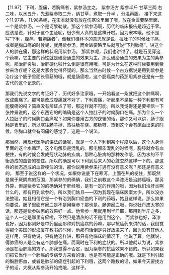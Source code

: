 【11.97】  下利，腹痛，若胸痛者，紫参汤主之。
紫参汤方
紫参半斤  甘草三两
右二味，以水五升，先煮紫参取二升，纳甘草，煮取一升半 ，分温再服。
接下来这个11.97条，11.98条呢，在宋本就没有放在伤寒论里面了哦，放在金匮要略里面，一个是紫参汤，一个是诃黎勒散。那这个紫参汤啊，历代的临床报告是趋近于零。应该是说，针对于这个主证呢，很少有人真的是这样开啦。因为宋本哦，他不是写“下利，腹痛，若胸痛者”，像我们桂林本的意思就是说，拉肚子的时候肚子痛，或者是胸口痛的时候呢，就用紫参汤。而金匮要略里头就写说“下利肺痛”，讲这个人的肺在痛，那这样的状况用紫参汤。
那紫参呢，我们也讲过了，就是石见穿这个药嘛，它主要的药性就是破瘀通血的效果为主。那么破瘀通血的效果为主的紫参呢，那治肝炎啦，治肝硬化啦什么倒是很有用哦，可是为什么在这种时候要用到紫参来治疗呢？这是大家会觉得怀疑的。那么当然古时候一个古方据说是用到紫参是治疗这个肠子里面长香菇的哦，就是肠癌啦，这个肠癌类的药那用紫参还是有一些古代的这个记录的。

那我们先说文字的考证好了，历代好多注家哦，一开始看这一条就把这个肺痛啊，改成腹痛了。那可是改成腹痛就不对了，下利腹痛，听起来不是每一种下利都有可能腹痛的吗？简直没有辨证点了呀，那这样就不可能。所以我觉得还是要相信一下张仲景说的，这个东西它的的确确是这个人拉肚子的时候胸口在痛。那为什么一个人拉肚子的时候胸口会痛呢？如果你要用古方的逻辑的话，那你又可以讲，肠子跟肺是表里的，所以寒往肠子掉，热往肺在烧。那肺呀，热到这个会有瘀血出来的时候，你胸口就会有闷痛的感觉了，这是一个说法。

那当然，用现代医学的讲法的话呢，就是一个人下利到某个程度以后，这个人身体里面的这个水循环，这个电解质是混乱的。那电解质混乱的时候呢，胸腔就会有血梗住，有的时候会发成冠状动脉的疾病，那种心脏病的那种发作哦，因为水的不平衡造成的血管的梗住。所以的确是可以下利到后来人的心脏忽然这样一下的。那这样的状态造成的血管梗住的话，那你说用紫参来打通有没有意义呢？那还是有意义的。
那至于说这样的一个状况，如果你说底下在寒泻，上面在热的梗住，那既然是属于厥阴病的范围，那紫参的的确确，我们之前教这个泽漆汤是治肺癌哦，那另外算，但是紫参它的的确确对于肝经哦，是有一定的作用的哦，因为我们治肝炎啊什么的，都有用到紫参的。所以我们姑且——因为我现在临床医案太少，所以没办法整理，姑且相信它是一个有治到胸口瘀血的下利的药哦，姑且这样说。那么如果你要说，肠子里面有瘀血是不是用紫参？那也是。肠道瘀血哦，你说牡丹皮太寒的话，那还是紫参破瘀的效果好一点。他紫参一用就用到半斤耶，那用到半斤之多，这个人一定是哪里有瘀啦，不然只是清热的话不是用到这个。
而紫参也好，泽漆也好，因为都刚好是中药里面那种对抗癌病的药嘛，那以抗癌药来讲的话，我倒觉得那个美国的倪海厦在教书的时候，他那句话倒是只好放进来了，因为没有其他人这样用，只有他说，只有他这样讲，那只有他临床的情况下，他说了算。他就说，得肺癌的人是会有这个肺部在痛，而同时在下利的症状的。所以他就认为说，紫参汤是在治肺癌的方子。那我觉得不否定，因为紫参的抗癌效果不错的。所以如果我们把它当作一个肺癌的专病专方来看的话，也是有可能是正确的哦。就是下利引起的胸腔瘀血，或者是肺部的癌症引起的下利哦，这两个路数的话，如果今天要找方子的话，大概从紫参汤开始找哦，这样子。

